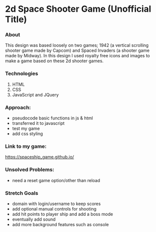 # 2d Space Shooter Game (Unofficial Title)

### About

This design was based loosely on two games; 1942 (a vertical scrolling shooter game made by Capcom) and Spaced Invaders (a shooter game made by Midway). In this design I used royalty free icons and images to make a game based on these 2d shooter games.

### Technologies

1. HTML
2. CSS
3. JavaScript and JQuery

### Approach:

- pseudocode basic functions in js & html
- transferred it to javascript
- test my game
- add css styling

### Link to my game:

https://spaceship_game.github.io/

### Unsolved Problems:

- need a reset game option/other than reload

### Stretch Goals

- domain with login/username to keep scores
- add optional manual controls for shooting
- add hit points to player ship and add a boss mode
- eventually add sound
- add more background features such as console
